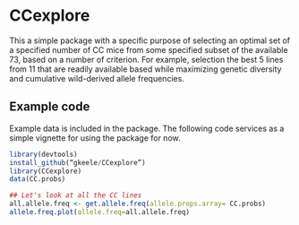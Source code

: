 CCexplore
=========

This a simple package with a specific purpose of selecting an optimal set of a specified number of CC mice from some specified subset of the available 73, based on a number of criterion. For example, selection the best 5 lines from 11 that are readily available based while maximizing genetic diversity and cumulative wild-derived allele frequencies.

## Example code

Example data is included in the package. The following code services as a simple vignette for using the package for now.

```r
library(devtools)
install_github(“gkeele/CCexplore”)
library(CCexplore)
data(CC.probs)

## Let's look at all the CC lines
all.allele.freq <- get.allele.freq(allele.props.array= CC.probs)
allele.freq.plot(allele.freq=all.allele.freq)
```
